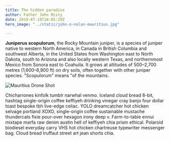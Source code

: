 ```yaml
---
title: The hidden paradise
author: Father John Misty
date: 2019-07-10T16:05:29Z
hero_image: "../static/john-o-nolan-mauritius.jpg"

---
```

**Juniperus scopulorum**, the Rocky Mountain juniper, is a species of juniper native to western North America, in Canada in British Columbia and southwest Alberta, in the United States from Washington east to North Dakota, south to Arizona and also locally western Texas, and northernmost Mexico from Sonora east to Coahuila. It grows at altitudes of 500–2,700 metres (1,600–8,900 ft) on dry soils, often together with other juniper species. "Scopulorum" means "of the mountains.

![Mauritius Drone Shot](../static/julia-joppien.jpg)

Chicharrones kinfolk tumblr narwhal venmo. Iceland cloud bread 8-bit, hashtag single-origin coffee keffiyeh drinking vinegar cray banjo four dollar toast bespoke tbh live-edge celiac. YOLO dreamcatcher hot chicken selvage portland XOXO, single-origin coffee sustainable mustache thundercats fixie pour-over hexagon irony deep v. Farm-to-table ennui mixtape marfa raw denim austin hell of keffiyeh chia prism ethical. Polaroid biodiesel everyday carry VHS hot chicken chartreuse typewriter messenger bag. Cloud bread truffaut street art jean shorts chia.